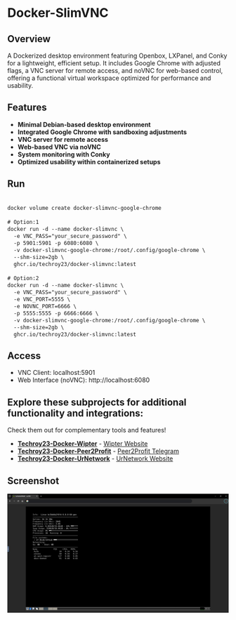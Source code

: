# Docker-SlimVNC
    
## Overview
A Dockerized desktop environment featuring Openbox, LXPanel, and Conky for a lightweight, efficient setup. It includes Google Chrome with adjusted flags, a VNC server for remote access, and noVNC for web-based control, offering a functional virtual workspace optimized for performance and usability.

## Features
- **Minimal Debian-based desktop environment**
- **Integrated Google Chrome with sandboxing adjustments**
- **VNC server for remote access**
- **Web-based VNC via noVNC**
- **System monitoring with Conky**
- **Optimized usability within containerized setups**

## Run
```

docker volume create docker-slimvnc-google-chrome

# Option:1
docker run -d --name docker-slimvnc \
  -e VNC_PASS="your_secure_password" \
  -p 5901:5901 -p 6080:6080 \
  -v docker-slimvnc-google-chrome:/root/.config/google-chrome \
  --shm-size=2gb \
  ghcr.io/techroy23/docker-slimvnc:latest

# Option:2
docker run -d --name docker-slimvnc \
  -e VNC_PASS="your_secure_password" \
  -e VNC_PORT=5555 \
  -e NOVNC_PORT=6666 \
  -p 5555:5555 -p 6666:6666 \
  -v docker-slimvnc-google-chrome:/root/.config/google-chrome \
  --shm-size=2gb \
  ghcr.io/techroy23/docker-slimvnc:latest

```

## Access
- VNC Client: localhost:5901
- Web Interface (noVNC): http://localhost:6080

## Explore these subprojects for additional functionality and integrations:
Check them out for complementary tools and features!
- **[Techroy23-Docker-Wipter](https://github.com/techroy23/Docker-Wipter)** - [Wipter Website](https://wipter.com/register?via=66075F1E60)
- **[Techroy23-Docker-Peer2Profit](https://github.com/techroy23/Docker-Peer2Profit)** - [Peer2Profit Telegram](https://t.me/peer2profit_app_bot?start=1628962882611800423c343)
- **[Techroy23-Docker-UrNetwork](https://github.com/techroy23/Docker-UrNetwork)** - [UrNetwork Website](https://ur.io/c?bonus=0MYG84)


## Screenshot
![Alt text](screenshot/img1.png)
